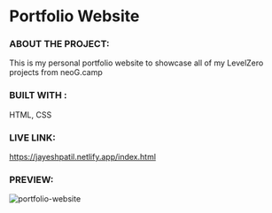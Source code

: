 # Portfolio Website

### ABOUT THE PROJECT:

  This is my personal portfolio website to showcase all of my LevelZero projects from neoG.camp

### BUILT WITH : 
  
  HTML, CSS
  
### LIVE LINK:

  https://jayeshpatil.netlify.app/index.html

### PREVIEW:
  ![portfolio-website](https://user-images.githubusercontent.com/87223296/205587039-69dfc9ae-c9e3-40f5-8851-8994bc3ee42b.jpg)
